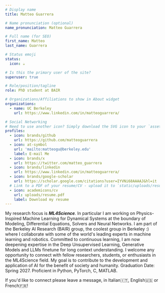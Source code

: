 ```yaml
---
# Display name
title: Matteo Guarrera

# Name pronunciation (optional)
name_pronunciation: Matteo Guarrera

# Full name (for SEO)
first_name: Matteo
last_name: Guarrera

# Status emoji
status:
  icon: ☕️

# Is this the primary user of the site?
superuser: true

# Role/position/tagline
role: PhD student at BAIR 

# Organizations/Affiliations to show in About widget
organizations:
  - name: UC Berkeley
    url: https://www.linkedin.com/in/matteoguarrera/

# Social Networking
# Need to use another icon? Simply download the SVG icon to your `assets/media/icons/` folder.
profiles:
  - icon: brands/github
    url: https://github.com/matteoguarrera
  - icon: at-symbol
    url: 'mailto:matteogu@berkeley.edu'
    label: E-mail Me
  - icon: brands/x
    url: https://twitter.com/matteo_guarrera
  - icon: brands/linkedin
    url: https://www.linkedin.com/in/matteoguarrera/
  - icon: brands/google-scholar
    url: https://scholar.google.com/citations?user=IYVNi68AAAAJ&hl=it
  # Link to a PDF of your resume/CV - upload it to `static/uploads/resume.pdf`
  - icon: academicons/cv
    url: uploads/resume.pdf
    label: Download my resume
---
```


My research focus is ***ML4Science***. In particular I am working on Physics-Inspired Machine Learning for Dynamical Systems 
at the boundary of Modeling, Differential Equations, Solvers and Neural Networks. 
I am part of the Berkeley AI Research (BAIR) group, the coolest group in Berkeley :) 
where I collaborate with some of the world's leading experts in machine learning and robotics. 
Committed to continuous learning, I am now deepening expertise in the Deep Unsupervised Learning, 
Generative Models and LLMs finetune for long context understanding. 
I welcome any opportunity to connect with fellow researchers, students, 
or enthusiasts in the ML4Science field. My goal is to contribute to the development and application of 
AI for the benefit of society and humanity. 
Graduation Date: Spring 2027. Proficient in Python, PyTorch, C, MATLAB.

 If you'd like to connect please leave a message, in Italian🇮🇹, English🇺🇸 or French🇫🇷!  
